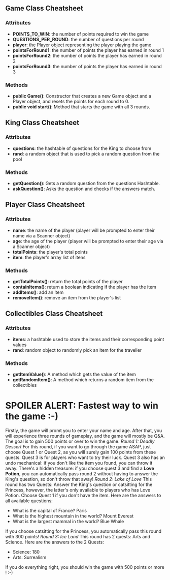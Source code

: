 ## Game Class Cheatsheet
### Attributes
- **POINTS_TO_WIN**: the number of points required to win the game
- **QUESTIONS_PER_ROUND**: the number of questions per round
- **player**: the Player object representing the player playing the game
- **pointsForRound1**: the number of points the player has earned in round 1
- **pointsForRound2**: the number of points the player has earned in round 2
- **pointsForRound3**: the number of points the player has earned in round 3
### Methods
- **public Game()**: Constructor that creates a new Game object and a Player object, and resets the points for each round to 0.
- **public void start()**: Method that starts the game with all 3 rounds.

## King Class Cheatsheet
### Attributes
- **questions**: the hashtable of questions for the King to choose from
- **rand**: a random object that is used to pick a random question from the pool
### Methods
- **getQuestion()**: Gets a random question from the questions Hashtable.
- **askQuestion()**: Asks the question and checks if the answers match.

## Player Class Cheatsheet
### Attributes
- **name**: the name of the player (player will be prompted to enter their name via a Scanner object)
- **age**: the age of the player (player will be prompted to enter their age via a Scanner object)
- **totalPoints**: the player's total points
- **item**: the player's array list of itens
### Methods
- **getTotalPoints()**: return the total points of the player
- **containItems()**: return a boolean indicating if the player has the item
- **addItems()**: add an item 
- **removeItem()**: remove an item from the player's list

## Collectibles Class Cheatsheet
### Attributes
- **items**: a hashtable used to store the items and their corresponding point values
- **rand**: random object to randomly pick an item for the traveller
### Methods
- **getItemValue()**: A method which gets the value of the item
- **getRandomItem()**: A method which returns a random item from the collectibles

# SPOILER ALERT: Fastest way to win the game :-)
Firstly, the game will promt you to enter your name and age. After that, you will experience three rounds of gameplay, and the game will mostly be Q&A. The goal is to gain 500 points or over to win the game.
*Round 1: Deadly Dessert*
For this round, if you want to go through the game ASAP, just choose Quest 1 or Quest 2, as you will surely gain 100 points from these quests. Quest 3 is for players who want to try their luck. Quest 3 also has an undo mechanical: if you don't like the item you found, you can throw it away. There's a hidden treasure: if you choose quest 3 and find a **Love Potion**, you can automatically pass round 2 without having to answer the King's question, so don't throw that away!
*Round 2: Lake of Love*
This round has two Quests: Answer the King's question or catsitting for the Princess, however, the latter's only available to players who has Love Potion. Choose Quest 1 if you don't have the item. Here are the answers to all available questions:

- What is the capital of France? Paris
- What is the highest mountain in the world? Mount Everest
- What is the largest mammal in the world? Blue Whale

If you choose catsitting for the Princess, you automatically pass this round with 300 points!
*Round 3: Ice Land*
This round has 2 quests: Arts and Science. Here are the answers to the 2 Quests:

- Science: 180
- Arts: Surrealism

If you do everything right, you should win the game with 500 points or more ! :-)

